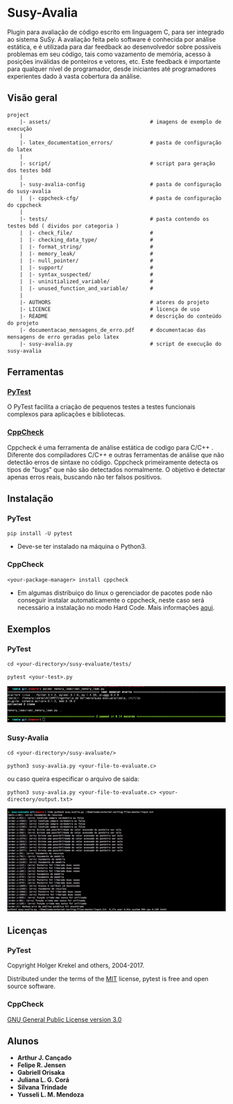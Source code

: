# Susy-Avalia

Plugin para avaliação de código escrito em linguagem C, para ser integrado ao sistema SuSy. A avaliação feita pelo software é conhecida por análise estática, e é utilizada para dar feedback ao desenvolvedor sobre possíveis problemas em seu código, tais como vazamento de memória, acesso à posições inválidas de ponteiros e vetores, etc. Este feedback é importante para qualquer nível de programador, desde iniciantes até programadores experientes dado à vasta cobertura da análise.

## Visão geral

```
project
    |- assets/                                # imagens de exemplo de execução
    |
    |- latex_documentation_errors/            # pasta de configuração do latex
    |
    |- script/                                # script para geração dos testes bdd
    |
    |- susy-avalia-config                     # pasta de configuração do susy-avalia
    |  |- cppcheck-cfg/                       # pasta de configuração do cppcheck
    |
    |- tests/                                 # pasta contendo os testes bdd ( dividos por categoria )
    |  |- check_file/                         #
    |  |- checking_data_type/                 #
    |  |- format_string/                      #
    |  |- memory_leak/                        #
    |  |- null_pointer/                       #
    |  |- support/                            #
    |  |- syntax_suspected/                   #
    |  |- uninitialized_variable/             #
    |  |- unused_function_and_variable/       #
    |
    |- AUTHORS                                # atores do projeto
    |- LICENCE                                # licença de uso
    |- README                                 # descrição do conteúdo do projeto
    |- documentacao_mensagens_de_erro.pdf     # documentacao das mensagens de erro geradas pelo latex
    |- susy-avalia.py                         # script de execução do susy-avalia
```

## Ferramentas

### [PyTest](https://docs.pytest.org/en/latest/)

O PyTest facilita a criação de pequenos testes a testes funcionais complexos para aplicações e bibliotecas.

### [CppCheck](http://cppcheck.sourceforge.net/)

Cppcheck é uma ferramenta de análise estática de codigo para C/C++ . Diferente dos compiladores C/C++ e outras ferramentas de análise que não detectão erros de sintaxe no código. Cppcheck primeiramente detecta os tipos de "bugs" que não são detectados normalmente. O objetivo é detectar apenas erros reais, buscando não ter falsos positivos.

## Instalação

### PyTest

```
pip install -U pytest
```

* Deve-se ter instalado na máquina o Python3.

### CppCheck

```
<your-package-manager> install cppcheck
```

* Em algumas distribuiço do linux o gerenciador de pacotes pode não conseguir instalar automaticamente o cppcheck, neste caso será necessário a instalação no modo Hard Code. Mais informações [aqui](http://cppcheck.sourceforge.net/#download).

## Exemplos

### PyTest

```
cd <your-directory>/susy-evaluate/tests/
```

```
pytest <your-test>.py
```

![Exemplo PyTest](https://github.com/ajcancado/susy-evaluate/blob/master/assets/img_bdd_example.png)

### Susy-Avalia

```
cd <your-directory>/susy-avaluate/>
```

```
python3 susy-avalia.py <your-file-to-evaluate.c>
```

ou caso queira especificar o arquivo de saida:

```
python3 susy-avalia.py <your-file-to-evaluate.c> <your-directory/output.txt>
```

![Exemplo Susy-Avalia](https://github.com/ajcancado/susy-evaluate/blob/master/assets/img_susy-avalia_example.png)

## Licenças

### PyTest

Copyright Holger Krekel and others, 2004-2017.

Distributed under the terms of the [MIT](https://github.com/pytest-dev/pytest/blob/master/LICENSE) license, pytest is free and open source software.

### CppCheck

[GNU General Public License version 3.0](https://www.gnu.org/licenses/gpl-3.0.en.html)

## Alunos

* **Arthur J. Cançado**
* **Felipe R. Jensen**
* **Gabriell Orisaka**
* **Juliana L. G. Corá**
* **Silvana Trindade**
* **Yusseli L. M. Mendoza**

